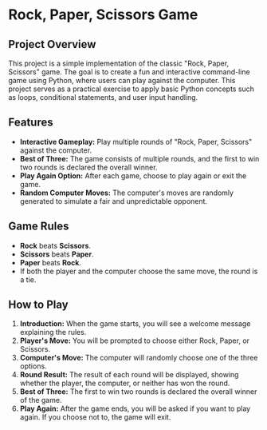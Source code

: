 # Rock, Paper, Scissors Game

## Project Overview

This project is a simple implementation of the classic "Rock, Paper, Scissors" game. The goal is to create a fun and interactive command-line game using Python, where users can play against the computer. This project serves as a practical exercise to apply basic Python concepts such as loops, conditional statements, and user input handling.

## Features

- **Interactive Gameplay:** Play multiple rounds of "Rock, Paper, Scissors" against the computer.
- **Best of Three:** The game consists of multiple rounds, and the first to win two rounds is declared the overall winner.
- **Play Again Option:** After each game, choose to play again or exit the game.
- **Random Computer Moves:** The computer's moves are randomly generated to simulate a fair and unpredictable opponent.

## Game Rules

- **Rock** beats **Scissors**.
- **Scissors** beats **Paper**.
- **Paper** beats **Rock**.
- If both the player and the computer choose the same move, the round is a tie.

## How to Play

1. **Introduction:** When the game starts, you will see a welcome message explaining the rules.
2. **Player's Move:** You will be prompted to choose either Rock, Paper, or Scissors.
3. **Computer's Move:** The computer will randomly choose one of the three options.
4. **Round Result:** The result of each round will be displayed, showing whether the player, the computer, or neither has won the round.
5. **Best of Three:** The first to win two rounds is declared the overall winner of the game.
6. **Play Again:** After the game ends, you will be asked if you want to play again. If you choose not to, the game will exit.

